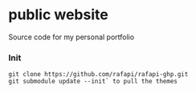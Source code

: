 # public website
Source code for my personal portfolio

### Init
```
git clone https://github.com/rafapi/rafapi-ghp.git
git submodule update --init` to pull the themes
```
